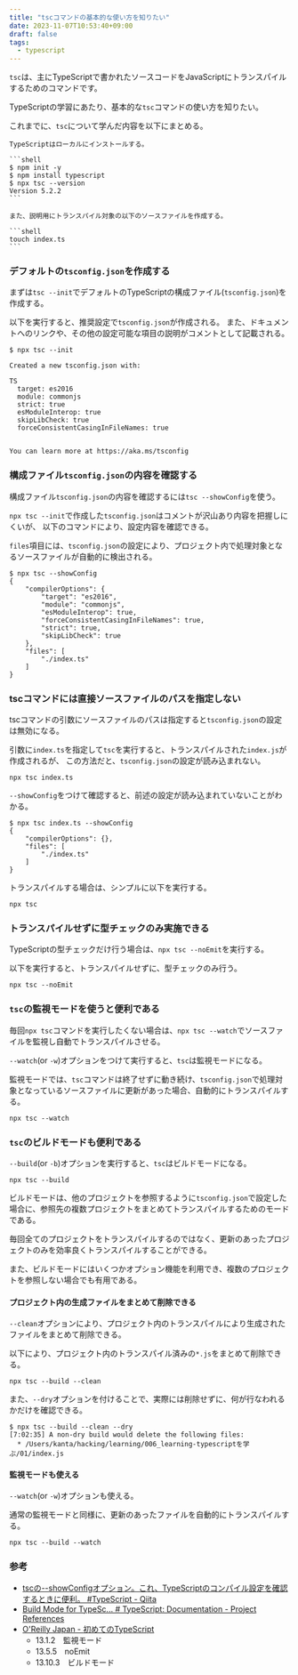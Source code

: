 ```yaml
---
title: "tscコマンドの基本的な使い方を知りたい"
date: 2023-11-07T10:53:40+09:00
draft: false
tags:
  - typescript
---
```


`tsc`は、主にTypeScriptで書かれたソースコードをJavaScriptにトランスパイルするためのコマンドです。

TypeScriptの学習にあたり、基本的な`tsc`コマンドの使い方を知りたい。

<!--more-->

これまでに、`tsc`について学んだ内容を以下にまとめる。

````column {title="事前に準備すること"}
TypeScriptはローカルにインストールする。

```shell
$ npm init -y
$ npm install typescript
$ npx tsc --version
Version 5.2.2
```

また、説明用にトランスパイル対象の以下のソースファイルを作成する。

```shell
touch index.ts
```
````

### デフォルトの`tsconfig.json`を作成する

まずは`tsc --init`でデフォルトのTypeScriptの構成ファイル(`tsconfig.json`)を作成する。

以下を実行すると、推奨設定で`tsconfig.json`が作成される。
また、ドキュメントへのリンクや、その他の設定可能な項目の説明がコメントとして記載される。

```shell
$ npx tsc --init

Created a new tsconfig.json with:
                                                                                                                     TS
  target: es2016
  module: commonjs
  strict: true
  esModuleInterop: true
  skipLibCheck: true
  forceConsistentCasingInFileNames: true


You can learn more at https://aka.ms/tsconfig
```

### 構成ファイル`tsconfig.json`の内容を確認する

構成ファイル`tsconfig.json`の内容を確認するには`tsc --showConfig`を使う。

`npx tsc --init`で作成した`tsconfig.json`はコメントが沢山あり内容を把握しにくいが、
以下のコマンドにより、設定内容を確認できる。

`files`項目には、`tsconfig.json`の設定により、プロジェクト内で処理対象となるソースファイルが自動的に検出される。

```shell
$ npx tsc --showConfig
{
    "compilerOptions": {
        "target": "es2016",
        "module": "commonjs",
        "esModuleInterop": true,
        "forceConsistentCasingInFileNames": true,
        "strict": true,
        "skipLibCheck": true
    },
    "files": [
        "./index.ts"
    ]
}
```

### tscコマンドには直接ソースファイルのパスを指定しない

tscコマンドの引数にソースファイルのパスは指定すると`tsconfig.json`の設定は無効になる。

引数に`index.ts`を指定して`tsc`を実行すると、トランスパイルされた`index.js`が作成されるが、
この方法だと、`tsconfig.json`の設定が読み込まれない。

```shell
npx tsc index.ts
```

`--showConfig`をつけて確認すると、前述の設定が読み込まれていないことがわかる。

```shell
$ npx tsc index.ts --showConfig
{
    "compilerOptions": {},
    "files": [
        "./index.ts"
    ]
}
```

トランスパイルする場合は、シンプルに以下を実行する。

```shell
npx tsc
```

### トランスパイルせずに型チェックのみ実施できる

TypeScriptの型チェックだけ行う場合は、`npx tsc --noEmit`を実行する。

以下を実行すると、トランスパイルせずに、型チェックのみ行う。

```shell
npx tsc --noEmit
```

### `tsc`の監視モードを使うと便利である

毎回`npx tsc`コマンドを実行したくない場合は、`npx tsc --watch`でソースファイルを監視し自動でトランスパイルさせる。

`--watch`(or `-w`)オプションをつけて実行すると、`tsc`は監視モードになる。

監視モードでは、`tsc`コマンドは終了せずに動き続け、`tsconfig.json`で処理対象となっているソースファイルに更新があった場合、自動的にトランスパイルする。

```shell
npx tsc --watch
```

### `tsc`のビルドモードも便利である

`--build`(or `-b`)オプションを実行すると、`tsc`はビルドモードになる。

```shell
npx tsc --build
```

ビルドモードは、他のプロジェクトを参照するように`tsconfig.json`で設定した場合に、参照先の複数プロジェクトをまとめてトランスパイルするためのモードである。

毎回全てのプロジェクトをトランスパイルするのではなく、更新のあったプロジェクトのみを効率良くトランスパイルすることができる。

また、ビルドモードにはいくつかオプション機能を利用でき、複数のプロジェクトを参照しない場合でも有用である。

#### プロジェクト内の生成ファイルをまとめて削除できる

`--clean`オプションにより、プロジェクト内のトランスパイルにより生成されたファイルをまとめて削除できる。

以下により、プロジェクト内のトランスパイル済みの`*.js`をまとめて削除できる。

```shell
npx tsc --build --clean
```

また、`--dry`オプションを付けることで、実際には削除せずに、何が行なわれるかだけを確認できる。

```shell
$ npx tsc --build --clean --dry
[7:02:35] A non-dry build would delete the following files:
  * /Users/kanta/hacking/learning/006_learning-typescriptを学ぶ/01/index.js
```

#### 監視モードも使える

`--watch`(or `-w`)オプションも使える。

通常の監視モードと同様に、更新のあったファイルを自動的にトランスパイルする。

```shell
npx tsc --build --watch
```

### 参考

- [tscの--showConfigオプション。これ、TypeScriptのコンパイル設定を確認するときに便利。 #TypeScript - Qiita](https://qiita.com/suin/items/f562db2bd15f1cc91017)
- [Build Mode for TypeSc... # TypeScript: Documentation - Project References](https://www.typescriptlang.org/docs/handbook/project-references.html#build-mode-for-typescript)
- [O'Reilly Japan - 初めてのTypeScript](https://www.oreilly.co.jp/books/9784814400362/)
  - 13.1.2　監視モード
  - 13.5.5　noEmit
  - 13.10.3　ビルドモード
